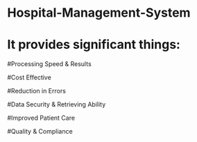 # Hospital-Management-System
# It provides significant things:
#Processing Speed & Results

#Cost Effective

#Reduction in Errors

#Data Security & Retrieving Ability

#Improved Patient Care

#Quality & Compliance
